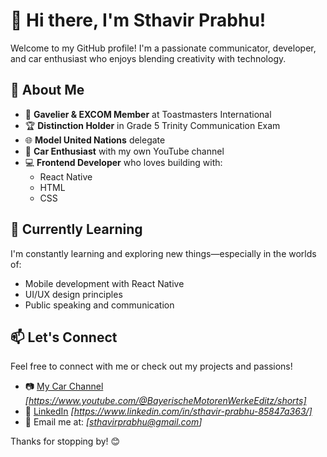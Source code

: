 # 👋 Hi there, I'm Sthavir Prabhu!

Welcome to my GitHub profile! I'm a passionate communicator, developer, and car enthusiast who enjoys blending creativity with technology.

## 🚀 About Me

- 🎤 **Gavelier & EXCOM Member** at Toastmasters International  
- 🏆 **Distinction Holder** in Grade 5 Trinity Communication Exam  
- 🌐 **Model United Nations** delegate 
- 🚗 **Car Enthusiast** with my own YouTube channel  
- 💻 **Frontend Developer** who loves building with:
  - React Native  
  - HTML  
  - CSS  

## 🌱 Currently Learning
I'm constantly learning and exploring new things—especially in the worlds of:
- Mobile development with React Native
- UI/UX design principles
- Public speaking and communication

## 📫 Let's Connect
Feel free to connect with me or check out my projects and passions!

- 📷 [My Car Channel](#) *[https://www.youtube.com/@BayerischeMotorenWerkeEditz/shorts]*
- 💼 [LinkedIn](#) *[https://www.linkedin.com/in/sthavir-prabhu-85847a363/]*
- 📧 Email me at: *[sthavirprabhu@gmail.com]*

Thanks for stopping by! 😊
